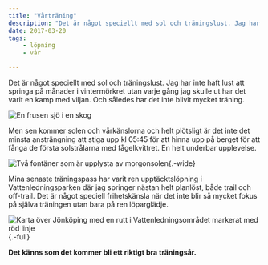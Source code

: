 ```yaml
---
title: "Vårträning"
description: "Det är något speciellt med sol och träningslust. Jag har inte haft lust att springa på månader i vintermörkret utan varje gång jag skulle…"
date: 2017-03-20
tags:
    - löpning
    - vår

---
```


Det är något speciellt med sol och träningslust. Jag har inte haft lust att springa på månader i vintermörkret utan varje gång jag skulle ut har det varit en kamp med viljan. Och således har det inte blivit mycket träning.

![En frusen sjö i en skog](17126593_691564817682981_6206851603899613184_n.jpg "Dammen i Vattenledningsparken är frusen")

Men sen kommer solen och vårkänslorna och helt plötsligt är det inte det minsta ansträngning att stiga upp kl 05:45 för att hinna upp på berget för att fånga de första solstrålarna med fågelkvittret. En helt underbar upplevelse.

![Två fontäner som är upplysta av morgonsolen](Gustav-Lindqvist_2017-03-11_3018-1.jpg){.-wide}

Mina senaste träningspass har varit ren upptäcktslöpning i Vattenledningsparken där jag springer nästan helt planlöst, både trail och off-trail. Det är något speciell frihetskänsla när det inte blir så mycket fokus på själva träningen utan bara på ren löparglädje.

![Karta över Jönköping med en rutt i Vattenledningsområdet markerat med röd linje](2017-03-20_19-20-40-1.jpg){.-full}

**Det känns som det kommer bli ett riktigt bra träningsår.**
